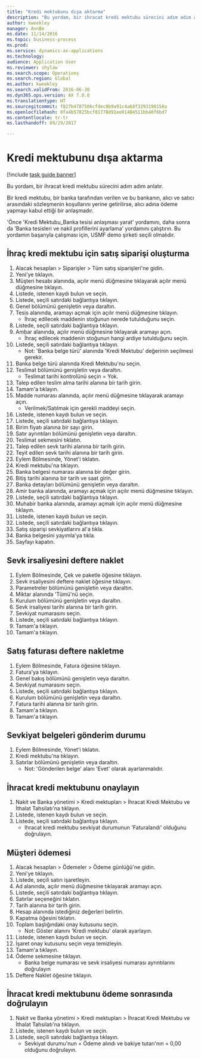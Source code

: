 ```yaml
--- 
title: "Kredi mektubunu dışa aktarma"
description: "Bu yordam, bir ihracat kredi mektubu sürecini adım adım anlatır."
author: kweekley
manager: AnnBe
ms.date: 11/14/2016
ms.topic: business-process
ms.prod: 
ms.service: dynamics-ax-applications
ms.technology: 
audience: Application User
ms.reviewer: shylaw
ms.search.scope: Operations
ms.search.region: Global
ms.author: kweekley
ms.search.validFrom: 2016-06-30
ms.dyn365.ops.version: AX 7.0.0
ms.translationtype: HT
ms.sourcegitcommit: f827b4787506cfdec8b9a91c4a68f3293190158a
ms.openlocfilehash: 0fa4b57825bcf81778d91ee01484511bb40f6bd7
ms.contentlocale: tr-tr
ms.lasthandoff: 09/29/2017

---
```

# <a name="export-a-letter-of-credit"></a>Kredi mektubunu dışa aktarma

[!include [task guide banner](../../includes/task-guide-banner.md)]

Bu yordam, bir ihracat kredi mektubu sürecini adım adım anlatır.

Bir kredi mektubu, bir banka tarafından verilen ve bu bankanın, alıcı ve satıcı arasındaki sözleşmenin koşullarını yerine getirilirse, alıcı adına ödeme yapmayı kabul ettiği bir anlaşmadır.



'Önce 'Kredi Mektubu_Banka tesisi anlaşması yarat' yordamını, daha sonra da 'Banka tesisleri ve nakil profillerini ayarlama' yordamını çalıştırın. Bu yordamın başarıyla çalışması için, USMF demo şirketi seçili olmalıdır.




## <a name="create-sales-order-for-export-letter-of-credit"></a>İhraç kredi mektubu için satış siparişi oluşturma
1. Alacak hesapları > Siparişler > Tüm satış siparişleri'ne gidin.
2. Yeni'ye tıklayın.
3. Müşteri hesabı alanında, açılır menü düğmesine tıklayarak açılır menü düğmesine tıklayın.
4. Listede, istenen kaydı bulun ve seçin.
5. Listede, seçili satırdaki bağlantıya tıklayın.
6. Genel bölümünü genişletin veya daraltın.
7. Tesis alanında, aramayı açmak için açılır menü düğmesine tıklayın.
    * İhraç edilecek maddenin stoğunun nerede tutulduğunu seçin.  
8. Listede, seçili satırdaki bağlantıya tıklayın.
9. Ambar alanında, açılır menü düğmesine tıklayarak aramayı açın.
    * İhraç edilecek maddenin stoğunun hangi ardiye tutulduğunu seçin.  
10. Listede, seçili satırdaki bağlantıya tıklayın.
    * Not: 'Banka belge türü' alanında 'Kredi Mektubu' değerinin seçilmesi gerekir.  
11. Banka belge türü alanında Kredi Mektubu'nu seçin.
12. Teslimat bölümünü genişletin veya daraltın.
    * Teslimat tarihi kontrolünü seçin = Yok.  
13. Talep edilen teslim alma tarihi alanına bir tarih girin.
14. Tamam'a tıklayın.
15. Madde numarası alanında, açılır menü düğmesine tıklayarak aramayı açın.
    * Verilmek/Satılmak için gerekli maddeyi seçin.  
16. Listede, istenen kaydı bulun ve seçin.
17. Listede, seçili satırdaki bağlantıya tıklayın.
18. Birim fiyatı alanına bir sayı girin.
19. Satır ayrıntıları bölümünü genişletin veya daraltın.
20. Teslimat sekmesini tıklatın.
21. Talep edilen sevk tarihi alanına bir tarih girin.
22. Teyit edilen sevk tarihi alanına bir tarih girin.
23. Eylem Bölmesinde, Yönet'i tıklatın.
24. Kredi mektubu'na tıklayın.
25. Banka belgesi numarası alanına bir değer girin.
26. Bitiş tarihi alanına bir tarih ve saat girin.
27. Banka detayları bölümünü genişletin veya daraltın.
28. Amir banka alanında, aramayı açmak için açılır menü düğmesine tıklayın.
29. Listede, seçili satırdaki bağlantıya tıklayın.
30. Muhabir banka alanında, aramayı açmak için açılır menü düğmesine tıklayın.
31. Listede, istenen kaydı bulun ve seçin.
32. Listede, seçili satırdaki bağlantıya tıklayın.
33. Satış siparişi sevkiyatlarını al'a tıkla.
34. Banka belgesini yayımla'ya tıkla.
35. Sayfayı kapatın.

## <a name="post-packing-slip"></a>Sevk irsaliyesini deftere naklet
1. Eylem Bölmesinde, Çek ve paketle öğesine tıklayın.
2. Sevk irsaliyesini deftere naklet öğesine tıklayın.
3. Parametreler bölümünü genişletin veya daraltın.
4. Miktar alanında 'Tümü'nü seçin.
5. Kurulum bölümünü genişletin veya daraltın.
6. Sevk irsaliyesi tarihi alanına bir tarih girin.
7. Sevkiyat numarasını seçin.
8. Listede, seçili satırdaki bağlantıya tıklayın.
9. Tamam'a tıklayın.
10. Tamam'a tıklayın.

## <a name="post-sales-invoice"></a>Satış faturası deftere nakletme
1. Eylem Bölmesinde, Fatura öğesine tıklayın.
2. Fatura'ya tıklayın.
3. Genel bakış bölümünü genişletin veya daraltın.
4. Sevkiyat numarasını seçin.
5. Listede, seçili satırdaki bağlantıya tıklayın.
6. Kurulum bölümünü genişletin veya daraltın.
7. Fatura tarihi alanına bir tarih girin.
8. Tamam'a tıklayın.
9. Tamam'a tıklayın.

## <a name="shipment-document-submitted-status"></a>Sevkiyat belgeleri gönderim durumu
1. Eylem Bölmesinde, Yönet'i tıklatın.
2. Kredi mektubu'na tıklayın.
3. Satırlar bölümünü genişletin veya daraltın.
    * Not: 'Gönderilen belge' alanı 'Evet' olarak ayarlanmalıdır.  

## <a name="verify-export-letter-of-credit"></a>İhracat kredi mektubunu onaylayın
1. Nakit ve Banka yönetimi > Kredi mektupları > İhracat Kredi Mektubu ve İthalat Tahsilatı'na tıklayın.
2. Listede, istenen kaydı bulun ve seçin.
3. Listede, seçili satırdaki bağlantıya tıklayın.
    * Ihracat kredi mektubu sevkiyat durumunun 'Faturalandı' olduğunu doğrulayın.  

## <a name="customer-payment"></a>Müşteri ödemesi
1. Alacak hesapları > Ödemeler > Ödeme günlüğü'ne gidin.
2. Yeni'ye tıklayın.
3. Listede, seçili satırı işaretleyin.
4. Ad alanında, açılır menü düğmesine tıklayarak aramayı açın.
5. Listede, seçili satırdaki bağlantıya tıklayın.
6. Satırlar seçeneğini tıklatın.
7. Tarih alanına bir tarih girin.
8. Hesap alanında istediğiniz değerleri belirtin.
9. Kapatma öğesini tıklatın.
10. Toplam başlığındaki onay kutusunu seçin.
    * Not: Göster alanını 'Kredi mektubu' olarak ayarlayın.  
11. Listede, istenen kaydı bulun ve seçin.
12. İşaret onay kutusunu seçin veya temizleyin.
13. Tamam'a tıklayın.
14. Ödeme sekmesine tıklayın.
    * Banka belge numarası ve sevk irsaliyesi numarası ayrıntılarını doğrulayın  
15. Deftere Naklet öğesine tıklayın.

## <a name="verify-export-letter-of-credit-after-payment"></a>İhracat kredi mektubunu ödeme sonrasında doğrulayın
1. Nakit ve Banka yönetimi > Kredi mektupları > İhracat Kredi Mektubu ve İthalat Tahsilatı'na tıklayın.
2. Listede, istenen kaydı bulun ve seçin.
3. Listede, seçili satırdaki bağlantıya tıklayın.
    * Sevkiyat durumu'nun = Ödeme alındı ve bakiye tutarı'nın = 0,00 olduğunu doğrulayın.  


